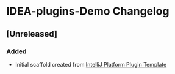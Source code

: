 <!-- Keep a Changelog guide -> https://keepachangelog.com -->

# IDEA-plugins-Demo Changelog

## [Unreleased]
### Added
- Initial scaffold created from [IntelliJ Platform Plugin Template](https://github.com/JetBrains/intellij-platform-plugin-template)
